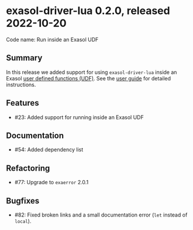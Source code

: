 # exasol-driver-lua 0.2.0, released 2022-10-20

Code name: Run inside an Exasol UDF

## Summary

In this release we added support for using `exasol-driver-lua` inside an Exasol [user defined functions (UDF)](https://docs.exasol.com/db/latest/database_concepts/udf_scripts.htm). See the [user guide](../user_guide/user_guide.md#using-exasol-driver-lua-in-an-exasol-udf) for detailed instructions.

## Features

* #23: Added support for running inside an Exasol UDF

## Documentation

+ #54: Added dependency list

## Refactoring

* #77: Upgrade to `exaerror` 2.0.1

## Bugfixes

* #82: Fixed broken links and a small documentation error (`let` instead of `local`).